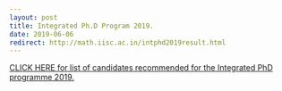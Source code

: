 ```yaml
---
layout: post
title: Integrated Ph.D Program 2019.
date: 2019-06-06
redirect: http://math.iisc.ac.in/intphd2019result.html
---
```


[CLICK HERE for list of candidates recommended for the Integrated PhD programme 2019.](http://math.iisc.ac.in/intphd2019result.html)
